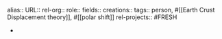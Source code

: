 alias::
URL::
rel-org::
role::
fields::
creations::
tags:: person, #[[Earth Crust Displacement theory]], #[[polar shift]]
rel-projects:: #FRESH

-
